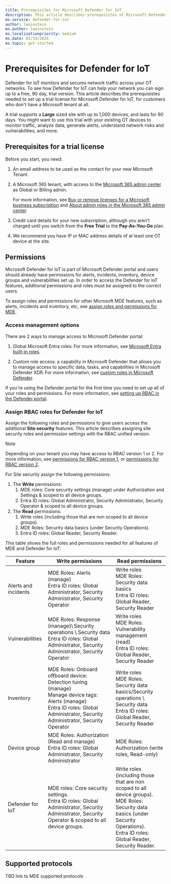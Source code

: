 ```yaml
---
title: Prerequisites for Microsoft Defender for IoT
description: This article describes prerequisites of Microsoft Defender for IoT
ms.service: defender-for-iot
author: lwainstein
ms.author: lwainstein
ms.localizationpriority: medium
ms.date: 05/19/2024
ms.topic: get-started
---
```


# Prerequisites for Defender for IoT

Defender for IoT monitors and secures network traffic across your OT networks. To see how Defender for IoT can help your network you can sign up to a free, 90 day, trial version. This article describes the prerequisistes needed to set up a trial license for Microsoft Defender for IoT, for customers who don't have a Microsoft tenant at all.

A trial supports a **Large** sized site with up to 1,000 devices, and lasts for 90 days. You might want to use this trial with your existing OT devices to monitor traffic, analyze data, generate alerts, understand network risks and vulnerabilities, and more.

## Prerequisites for a trial license

Before you start, you need:

1. An email address to be used as the contact for your new Microsoft Tenant.

1. A Microsoft 365 tenant, with access to the [Microsoft 365 admin center](https://portal.office.com/AdminPortal/Home#/catalog) as Global or Billing admin.

    For more information, see [Buy or remove licenses for a Microsoft business subscription](/microsoft-365/commerce/licenses/buy-licenses) and [About admin roles in the Microsoft 365 admin center](/microsoft-365/admin/add-users/about-admin-roles).

1. Credit card details for your new subscription, although you aren't charged until you switch from the **Free Trial** to the **Pay-As-You-Go** plan.

1. We recommend you have IP or MAC address details of at least one OT device at the site.

## Permissions

Microsoft Defender for IoT is part of Microsoft Defender portal and users should already have permissions for alerts, incidents, inventory, device groups and vulnerabilities set up. In order to access the Defender for IoT features, additional permissions and roles must be assigned to the correct users.

To assign roles and permissions for other Microsoft MDE features, such as alerts, incidents and inventory, etc, see [assign roles and permissions for MDE](/defender-endpoint/prepare-deployment).

### Access management options

There are 2 ways to manage access to Microsoft Defender portal:

1. Global Microsoft Entra roles: For more information, see [Microsoft Entra built-in roles](/entra/identity/role-based-access-control/permissions-reference.md).

1. Custom role access: a capability in Microsoft Defender that allows you to manage access to specific data, tasks, and capabilities in Microsoft Defender XDR. For more information, see [custom roles in Microsoft Defender](/defender-xdr/custom-roles.md).

If you're using the Defender portal for the first time you need to set up all of your roles and permissions. For more information, see [setting up RBAC in the Defender portal]().

### Assign RBAC roles for Defender for IoT

Assign the following roles and permissions to give users access the additional **Site security** features. This article describes assigning site security roles and permission settings with the RBAC unified version.

>[!Note]
>Depending on your tenant you may have access to RBAC version 1 or 2. For more information, see [permissions for RBAC version 1](/defender-endpoint/prepare-deployment), or [permissions for RBAC version 2](/defender-endpoint/user-roles#permission-options).  

For Site security assign the following permissions:

1. The **Write** permissions:
    1. MDE roles: Core security settings (manage) under Authorization and Settings & scoped to all device groups.
    1. Entra ID roles: Global Administrator, Security Administrator, Security Operator & scoped to all device groups.
1. The **Read** permissions:
    1. Write roles (including those that are non scoped to all device groups).
    1. MDE Roles: Security data basics (under Security Operations).
    1. Entra ID roles: Global Reader, Security Reader.
<!-- Do we need the following table here, is there a better place to put it, or introduce it? -->
This table shows the full roles and permissions needed for all features of MDE and Defender for IoT:

| Feature | Write permissions | Read permissions |
|---|----|---|
|Alerts and incidents| MDE Roles: Alerts (manage) <br> Entra ID roles: Global Administrator, Security Administrator, Security Operator| Write roles<br> MDE Roles: Security data basics<br>Entra ID roles: Global Reader, Security Reader |
|Vulnerabilities | MDE Roles: Response (manage)\ Security operations \ Security data <br>Entra ID roles: Global Administrator, Security Administrator, Security Operator | Write roles<br> MDE Roles: Vulnerability management (read) <br> Entra ID roles: Global Reader, Security Reader |
|Inventory| MDE Roles: Onboard offboard device: Detection tuning (manage) <br> Manage device tags: Alerts (manage) <br>Entra ID roles: Global Administrator, Security Administrator, Security Operator | Write roles <br>MDE Roles: Security data basics/Security operations \ Security data <br> Entra ID roles: Global Reader, Security Reader |
|Device group| MDE Roles: Authorization (Read and manage) <br>Entra ID roles: Global Administrator, Security Administrator |MDE Roles: Authorization (write roles, Read-only) |
|Defender for IoT| MDE roles: Core security settings. <br> Entra ID roles: Global Administrator, Security Administrator, Security Operator & scoped to all device groups.|Write roles (including those that are non scoped to all device groups). <br> MDE Roles: Security data basics (under Security Operations).<br> Entra ID roles: Global Reader, Security Reader.|

## Supported protocols

TBD link to MDE supported protocols

